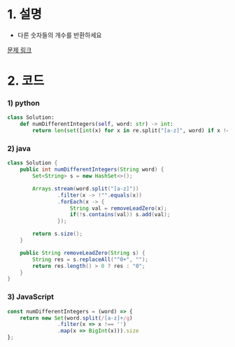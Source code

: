 # 1. 설명
- 다른 숫자들의 개수를 반환하세요


[문제 링크](https://leetcode.com/problems/number-of-different-integers-in-a-string/)

# 2. 코드
### 1) python
```python
class Solution:
    def numDifferentIntegers(self, word: str) -> int:
        return len(set([int(x) for x in re.split("[a-z]", word) if x != '']))
```

### 2) java
```java
class Solution {
    public int numDifferentIntegers(String word) {
        Set<String> s = new HashSet<>();

        Arrays.stream(word.split("[a-z]"))
                .filter(x -> !"".equals(x))
                .forEach(x -> {
                    String val = removeLeadZero(x);
                    if(!s.contains(val)) s.add(val);
                });

        return s.size();
    }

    public String removeLeadZero(String s) {
        String res = s.replaceAll("^0+", "");
        return res.length() > 0 ? res : "0";
    }
}
```

### 3) JavaScript
```js
const numDifferentIntegers = (word) => {
    return new Set(word.split(/[a-z]+/g)
                .filter(x => x !== '')
                .map(x => BigInt(x))).size
};
```